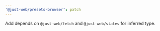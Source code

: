 ```yaml
---
'@just-web/presets-browser': patch
---
```


Add depends on `@just-web/fetch` and `@just-web/states` for inferred type.
